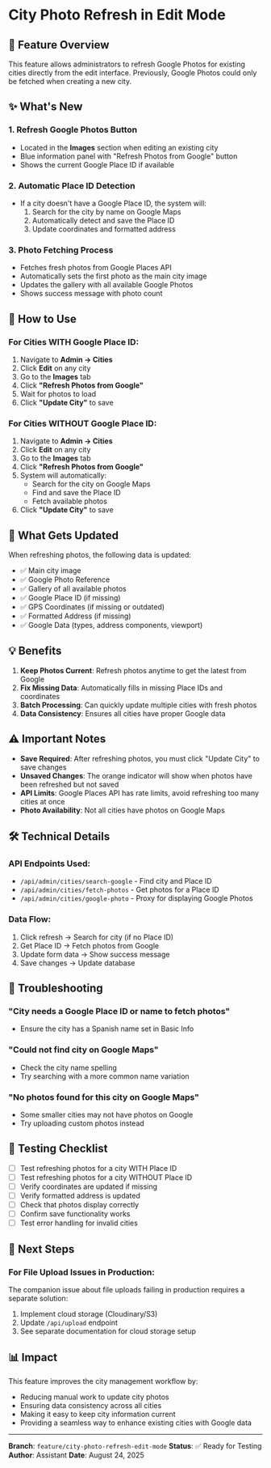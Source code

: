 # City Photo Refresh in Edit Mode

## 🎯 Feature Overview
This feature allows administrators to refresh Google Photos for existing cities directly from the edit interface. Previously, Google Photos could only be fetched when creating a new city.

## ✨ What's New

### 1. **Refresh Google Photos Button**
- Located in the **Images** section when editing an existing city
- Blue information panel with "Refresh Photos from Google" button
- Shows the current Google Place ID if available

### 2. **Automatic Place ID Detection**
- If a city doesn't have a Google Place ID, the system will:
  1. Search for the city by name on Google Maps
  2. Automatically detect and save the Place ID
  3. Update coordinates and formatted address

### 3. **Photo Fetching Process**
- Fetches fresh photos from Google Places API
- Automatically sets the first photo as the main city image
- Updates the gallery with all available Google Photos
- Shows success message with photo count

## 📸 How to Use

### For Cities WITH Google Place ID:
1. Navigate to **Admin → Cities**
2. Click **Edit** on any city
3. Go to the **Images** tab
4. Click **"Refresh Photos from Google"**
5. Wait for photos to load
6. Click **"Update City"** to save

### For Cities WITHOUT Google Place ID:
1. Navigate to **Admin → Cities**
2. Click **Edit** on any city
3. Go to the **Images** tab
4. Click **"Refresh Photos from Google"**
5. System will automatically:
   - Search for the city on Google Maps
   - Find and save the Place ID
   - Fetch available photos
6. Click **"Update City"** to save

## 🔄 What Gets Updated

When refreshing photos, the following data is updated:
- ✅ Main city image
- ✅ Google Photo Reference
- ✅ Gallery of all available photos
- ✅ Google Place ID (if missing)
- ✅ GPS Coordinates (if missing or outdated)
- ✅ Formatted Address (if missing)
- ✅ Google Data (types, address components, viewport)

## 💡 Benefits

1. **Keep Photos Current**: Refresh photos anytime to get the latest from Google
2. **Fix Missing Data**: Automatically fills in missing Place IDs and coordinates
3. **Batch Processing**: Can quickly update multiple cities with fresh photos
4. **Data Consistency**: Ensures all cities have proper Google data

## ⚠️ Important Notes

- **Save Required**: After refreshing photos, you must click "Update City" to save changes
- **Unsaved Changes**: The orange indicator will show when photos have been refreshed but not saved
- **API Limits**: Google Places API has rate limits, avoid refreshing too many cities at once
- **Photo Availability**: Not all cities have photos on Google Maps

## 🛠️ Technical Details

### API Endpoints Used:
- `/api/admin/cities/search-google` - Find city and Place ID
- `/api/admin/cities/fetch-photos` - Get photos for a Place ID
- `/api/admin/cities/google-photo` - Proxy for displaying Google Photos

### Data Flow:
1. Click refresh → Search for city (if no Place ID)
2. Get Place ID → Fetch photos from Google
3. Update form data → Show success message
4. Save changes → Update database

## 🐛 Troubleshooting

### "City needs a Google Place ID or name to fetch photos"
- Ensure the city has a Spanish name set in Basic Info

### "Could not find city on Google Maps"
- Check the city name spelling
- Try searching with a more common name variation

### "No photos found for this city on Google Maps"
- Some smaller cities may not have photos on Google
- Try uploading custom photos instead

## 📝 Testing Checklist

- [ ] Test refreshing photos for a city WITH Place ID
- [ ] Test refreshing photos for a city WITHOUT Place ID
- [ ] Verify coordinates are updated if missing
- [ ] Verify formatted address is updated
- [ ] Check that photos display correctly
- [ ] Confirm save functionality works
- [ ] Test error handling for invalid cities

## 🚀 Next Steps

### For File Upload Issues in Production:
The companion issue about file uploads failing in production requires a separate solution:
1. Implement cloud storage (Cloudinary/S3)
2. Update `/api/upload` endpoint
3. See separate documentation for cloud storage setup

## 📊 Impact

This feature improves the city management workflow by:
- Reducing manual work to update city photos
- Ensuring data consistency across all cities
- Making it easy to keep city information current
- Providing a seamless way to enhance existing cities with Google data

---

**Branch**: `feature/city-photo-refresh-edit-mode`
**Status**: ✅ Ready for Testing
**Author**: Assistant
**Date**: August 24, 2025
